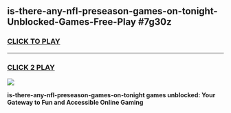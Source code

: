
## is-there-any-nfl-preseason-games-on-tonight-Unblocked-Games-Free-Play #7g30z
<h3>
<a href="https://us.freeplayer.one?title=is-there-any-nfl-preseason-games-on-tonight&ref=9M">CLICK TO PLAY</a></h3>
<hr>

<h3>
<a href="https://us.freeplayer.one?title=is-there-any-nfl-preseason-games-on-tonight&ref=9M">CLICK 2 PLAY</a>
  
</h3>

<a href="https://us.freeplayer.one?title=is-there-any-nfl-preseason-games-on-tonight&ref=9M"><img src="https://clearcache.store/games.png"></a>


**is-there-any-nfl-preseason-games-on-tonight games unblocked: Your Gateway to Fun and Accessible Online Gaming**
